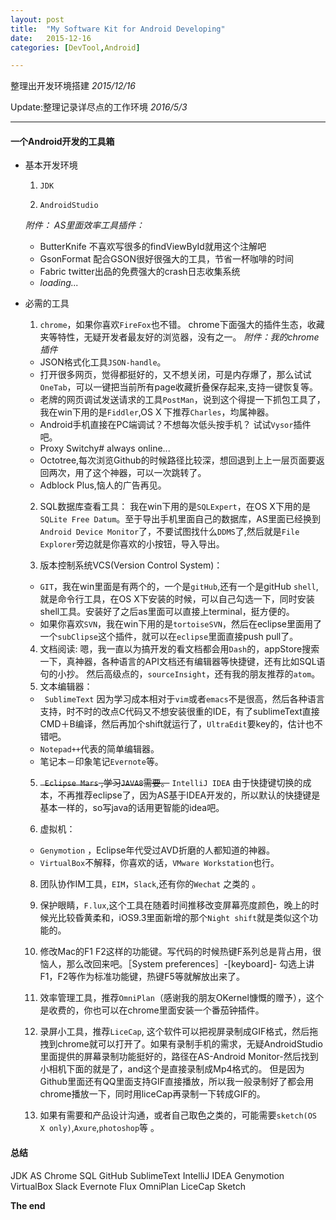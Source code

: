 ```yaml
---
layout: post
title:  "My Software Kit for Android Developing"
date:   2015-12-16 
categories: [DevTool,Android]

---
```


  整理出开发环境搭建 _2015/12/16_

  Update:整理记录详尽点的工作环境 _2016/5/3_

____

#### 一个Android开发的工具箱
  
- 基本开发环境

  1. `JDK`
  
  2. `AndroidStudio`

  _附件： AS里面效率工具插件：_

  - ButterKnife 不喜欢写很多的findViewById就用这个注解吧
  - GsonFormat 配合GSON很好很强大的工具，节省一杯咖啡的时间
  - Fabric twitter出品的免费强大的crash日志收集系统
  - _loading..._


- 必需的工具

  1. `chrome`，如果你喜欢`FireFox`也不错。
  chrome下面强大的插件生态，收藏夹等特性，无疑开发者最友好的浏览器，没有之一。
  _附件：我的chrome插件_
  - JSON格式化工具`JSON-handle`。
  - 打开很多网页，觉得都挺好的，又不想关闭，可是内存爆了，那么试试`OneTab`，可以一键把当前所有page收藏折叠保存起来,支持一键恢复等。
  - 老牌的网页调试发送请求的工具`PostMan`，说到这个得提一下抓包工具了，我在win下用的是`Fiddler`,OS X 下推荐`Charles`，均属神器。
  - Android手机直接在PC端调试？不想每次低头按手机？ 试试`Vysor`插件吧。
  - Proxy Switchy# always online...
  - Octotree,每次浏览Github的时候路径比较深，想回退到上上一层页面要返回两次，用了这个神器，可以一次跳转了。
  - Adblock Plus,恼人的广告再见。
  
  2. SQL数据库查看工具：
我在win下用的是`SQLExpert`，在OS X下用的是`SQLite Free Datum`。至于导出手机里面自己的数据库，AS里面已经换到`Android Device Monitor`了，不要试图找什么`DDMS`了,然后就是`File Explorer`旁边就是你喜欢的小按钮，导入导出。

  3. 版本控制系统VCS(Version Control System)：
    - `GIT`，我在win里面是有两个的，一个是`gitHub`,还有一个是gitHub `shell`,就是命令行工具，在OS X下安装的时候，可以自己勾选一下，同时安装shell工具。安装好了之后as里面可以直接上terminal，挺方便的。
    - 如果你喜欢`SVN`，我在win下用的是`tortoiseSVN`，然后在eclipse里面用了一个`subClipse`这个插件，就可以在`eclipse`里面直接push pull了。
  4. 文档阅读:
嗯，我一直以为搞开发的看文档都会用`Dash`的，appStore搜索一下，真神器，各种语言的API文档还有编辑器等快捷键，还有比如SQL语句的小抄。
然后高级点的，`sourceInsight`，还有我的朋友推荐的`atom`。
  4. 文本编辑器：
   - ` SublimeText` 因为学习成本相对于`vim`或者`emacs`不是很高，然后各种语言支持，时不时的改点C代码又不想安装很重的IDE，有了sublimeText直接CMD＋B编译，然后再加个shift就运行了，`UltraEdit`要key的，估计也不错吧。
   - `Notepad++`代表的简单编辑器。
   - 笔记本－印象笔记`Evernote`等。
  5. <s>` Eclipse Mars` ,学习`JAVA8`需要。</s>
    `IntelliJ IDEA` 由于快捷键切换的成本，不再推荐eclipse了，因为AS基于IDEA开发的，所以默认的快捷键是基本一样的，so写java的话用更智能的idea吧。
  
  6. 虚拟机：
    - `Genymotion` ，Eclipse年代受过AVD折磨的人都知道的神器。
    - `VirtualBox`不解释，你喜欢的话，`VMware Workstation`也行。
    
  8. 团队协作IM工具，`EIM`，`Slack`,还有你的`Wechat`  之类的 。
  
  9. 保护眼睛，`F.lux`,这个工具在随着时间推移改变屏幕亮度颜色，晚上的时候光比较昏黄柔和，iOS9.3里面新增的那个`Night shift`就是类似这个功能的。
  
  10. 修改Mac的F1 F2这样的功能键。写代码的时候热键F系列总是背占用，很恼人，那么改回来吧。［System preferences］-[keyboard]- 勾选上讲F1，F2等作为标准功能键，热键F5等就解放出来了。
  
  11. 效率管理工具，推荐`OmniPlan`（感谢我的朋友OKernel慷慨的赠予），这个是收费的，你也可以在chrome里面安装一个番茄钟插件。
  
  12. 录屏小工具，推荐`LiceCap`,
  这个软件可以把视屏录制成GIF格式，然后拖拽到chrome就可以打开了。如果有录制手机的需求，无疑AndroidStudio里面提供的屏幕录制功能挺好的，路径在AS-Android Monitor-然后找到小相机下面的就是了，and这个是直接录制成Mp4格式的。
  但是因为Github里面还有QQ里面支持GIF直接播放，所以我一般录制好了都会用chrome播放一下，同时用liceCap再录制一下转成GIF的。
  
  14.  如果有需要和产品设计沟通，或者自己取色之类的，可能需要`sketch(OS X only)`,`Axure`,`photoshop`等 。
  
  
#### 总结
 JDK AS Chrome SQL GitHub SublimeText IntelliJ IDEA Genymotion VirtualBox Slack Evernote Flux OmniPlan LiceCap Sketch

__The end__
   

